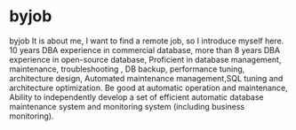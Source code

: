 # byjob
byjob
It is about me, I want to find a remote job, so I introduce myself here.
10 years DBA experience in commercial database, more than 8 years DBA experience in open-source database, Proficient in database management, maintenance, troubleshooting , DB backup, performance tuning, architecture design, Automated maintenance management,SQL tuning and architecture optimization. Be good at automatic operation and maintenance, Ability to independently develop a set of efficient automatic database maintenance system and monitoring system (including business monitoring).
